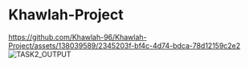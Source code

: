 # Khawlah-Project

https://github.com/Khawlah-96/Khawlah-Project/assets/138039589/2345203f-bf4c-4d74-bdca-78d12159c2e2
![TASK2_OUTPUT](https://github.com/Khawlah-96/Khawlah-Project/assets/138039589/50a5ca9f-b9a9-4dbe-a925-552b58664c88)
